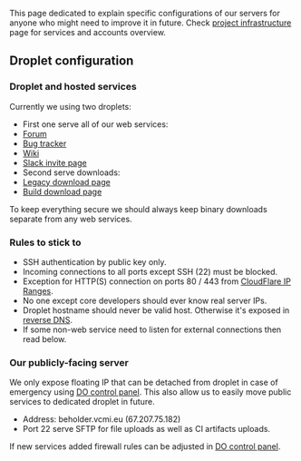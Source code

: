 This page dedicated to explain specific configurations of our servers for anyone who might need to improve it in future. Check [project infrastructure](project_infrastructure "wikilink") page for services and accounts overview.

## Droplet configuration

### Droplet and hosted services

Currently we using two droplets:

- First one serve all of our web services:
 - [Forum](https://forum.vcmi.eu/)
 - [Bug tracker](https://bugs.vcmi.eu/)
 - [Wiki](https://wiki.vcmi.eu/)
 - [Slack invite page](https://slack.vcmi.eu/)
- Second serve downloads:
 - [Legacy download page](http://download.vcmi.eu/)
 - [Build download page](https://builds.vcmi.download/)

To keep everything secure we should always keep binary downloads separate from any web services.

### Rules to stick to

- SSH authentication by public key only.
- Incoming connections to all ports except SSH (22) must be blocked.
- Exception for HTTP(S) connection on ports 80 / 443 from [CloudFlare IP Ranges](https://www.cloudflare.com/ips/).
- No one except core developers should ever know real server IPs.
- Droplet hostname should never be valid host. Otherwise it's exposed in [reverse DNS](https://en.wikipedia.org/wiki/Reverse_DNS).
- If some non-web service need to listen for external connections then read below.

### Our publicly-facing server

We only expose floating IP that can be detached from droplet in case of emergency using [DO control panel](https://cloud.digitalocean.com/networking/floating_ips). This also allow us to easily move public services to dedicated droplet in future.

- Address: beholder.vcmi.eu (67.207.75.182)
- Port 22 serve SFTP for file uploads as well as CI artifacts uploads.

If new services added firewall rules can be adjusted in [DO control panel](https://cloud.digitalocean.com/networking/firewalls).